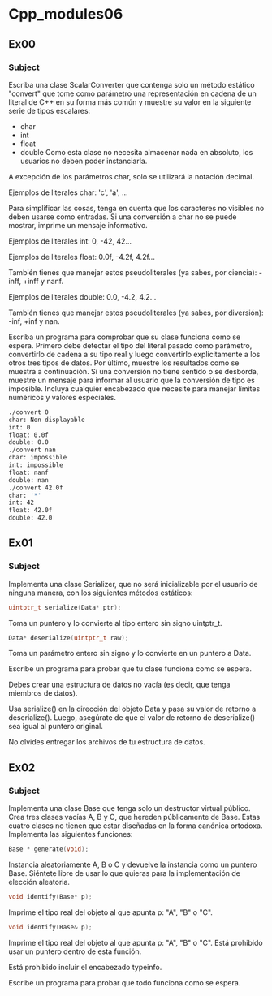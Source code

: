 # Cpp_modules06

## Ex00

### Subject

Escriba una clase ScalarConverter que contenga solo un método estático "convert"
que tome como parámetro una representación en cadena de un literal de C++ en su forma más común y muestre su valor en la siguiente serie de tipos escalares:
* char
* int
* float
* double
Como esta clase no necesita almacenar nada en absoluto, los usuarios no deben poder instanciarla.

A excepción de los parámetros char, solo se utilizará la notación decimal.

Ejemplos de literales char: 'c', 'a', ...

Para simplificar las cosas, tenga en cuenta que los caracteres no visibles no deben usarse como
entradas. Si una conversión a char no se puede mostrar, imprime un mensaje informativo.

Ejemplos de literales int: 0, -42, 42...

Ejemplos de literales float: 0.0f, -4.2f, 4.2f...

También tienes que manejar estos pseudoliterales (ya sabes, por ciencia): -inff, +inff
y nanf.

Ejemplos de literales double: 0.0, -4.2, 4.2...

También tienes que manejar estos pseudoliterales (ya sabes, por diversión): -inf, +inf y nan.

Escriba un programa para comprobar que su clase funciona como se espera.
Primero debe detectar el tipo del literal pasado como parámetro, convertirlo de
cadena a su tipo real y luego convertirlo explícitamente a los otros tres tipos de datos. Por último,
muestre los resultados como se muestra a continuación.
Si una conversión no tiene sentido o se desborda, muestre un mensaje para informar
al usuario que la conversión de tipo es imposible. Incluya cualquier encabezado que necesite para
manejar límites numéricos y valores especiales.
```bash
./convert 0
char: Non displayable
int: 0
float: 0.0f
double: 0.0
./convert nan
char: impossible
int: impossible
float: nanf
double: nan
./convert 42.0f
char: '*'
int: 42
float: 42.0f
double: 42.0
```

## Ex01

### Subject

Implementa una clase Serializer, que no será inicializable por el usuario de ninguna manera, con los siguientes métodos estáticos:
```cpp
uintptr_t serialize(Data* ptr);
```
Toma un puntero y lo convierte al tipo entero sin signo uintptr_t.
```cpp
Data* deserialize(uintptr_t raw);
```
Toma un parámetro entero sin signo y lo convierte en un puntero a Data.

Escribe un programa para probar que tu clase funciona como se espera.

Debes crear una estructura de datos no vacía (es decir, que tenga miembros de datos).

Usa serialize() en la dirección del objeto Data y pasa su valor de retorno a deserialize(). Luego, asegúrate de que el valor de retorno de deserialize() sea igual al puntero original.

No olvides entregar los archivos de tu estructura de datos.

## Ex02

### Subject

Implementa una clase Base que tenga solo un destructor virtual público. Crea tres clases vacías A, B y C, que hereden públicamente de Base.
Estas cuatro clases no tienen que estar diseñadas en la forma canónica ortodoxa.
Implementa las siguientes funciones:
```cpp
Base * generate(void);
```
Instancia aleatoriamente A, B o C y devuelve la instancia como un puntero Base. Siéntete libre
de usar lo que quieras para la implementación de elección aleatoria.
```cpp
void identify(Base* p);
```
Imprime el tipo real del objeto al que apunta p: "A", "B" o "C".
```cpp
void identify(Base& p);
```
Imprime el tipo real del objeto al que apunta p: "A", "B" o "C". Está prohibido usar un puntero dentro de esta función.

Está prohibido incluir el encabezado typeinfo.

Escribe un programa para probar que todo funciona como se espera.